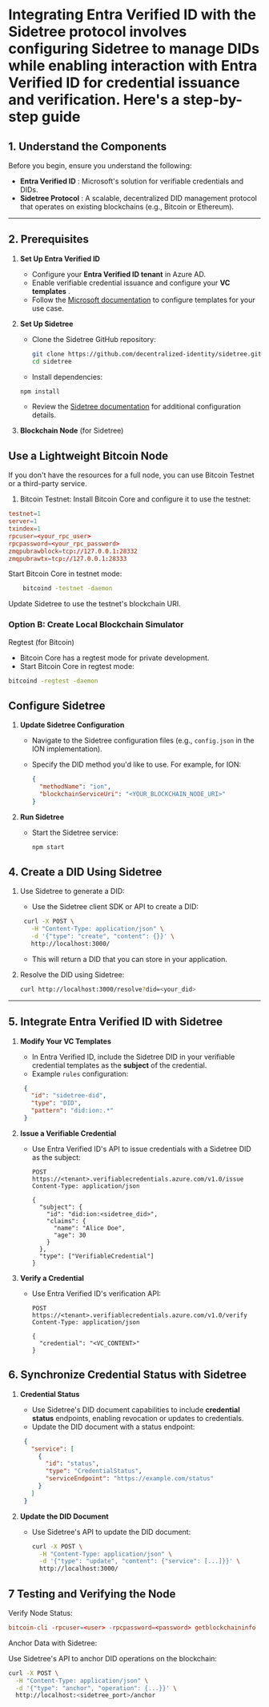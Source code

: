 # Integrating Entra Verified ID with the Sidetree protocol involves configuring Sidetree to manage DIDs while enabling interaction with Entra Verified ID for credential issuance and verification. Here's a step-by-step guide

## **1. Understand the Components**

Before you begin, ensure you understand the following:

* **Entra Verified ID** : Microsoft's solution for verifiable credentials and DIDs.
* **Sidetree Protocol** : A scalable, decentralized DID management protocol that operates on existing blockchains (e.g., Bitcoin or Ethereum).

---

## **2. Prerequisites**

1. **Set Up Entra Verified ID**

   * Configure your **Entra Verified ID tenant** in Azure AD.
   * Enable verifiable credential issuance and configure your  **VC templates** .
   * Follow the [Microsoft documentation](https://learn.microsoft.com/en-us/azure/active-directory/verifiable-credentials/) to configure templates for your use case.
2. **Set Up Sidetree**

   * Clone the Sidetree GitHub repository:

     ```bash
     git clone https://github.com/decentralized-identity/sidetree.git
     cd sidetree
     ```

   * Install dependencies:

   ```bash
   npm install
   ```

   * Review the [Sidetree documentation](https://github.com/decentralized-identity/sidetree/blob/main/docs/README.md) for additional configuration details.
  
3. **Blockchain Node** (for Sidetree)

## **Use a Lightweight Bitcoin Node**

If you don't have the resources for a full node, you can use Bitcoin Testnet or a third-party service.

1. Bitcoin Testnet:
   Install Bitcoin Core and configure it to use the testnet:

```conf
testnet=1
server=1
txindex=1
rpcuser=<your_rpc_user>
rpcpassword=<your_rpc_password>
zmqpubrawblock=tcp://127.0.0.1:28332
zmqpubrawtx=tcp://127.0.0.1:28333
```

Start Bitcoin Core in testnet mode:

```bash
    bitcoind -testnet -daemon
```

Update Sidetree to use the testnet's blockchain URI.

### Option B: Create Local Blockchain Simulator

Regtest (for Bitcoin)

* Bitcoin Core has a regtest mode for private development.
* Start Bitcoin Core in regtest mode:

```bash
bitcoind -regtest -daemon
```

## **Configure Sidetree**

1. **Update Sidetree Configuration**

   * Navigate to the Sidetree configuration files (e.g., `config.json` in the ION implementation).
   * Specify the DID method you'd like to use. For example, for ION:

     ```json
     {
       "methodName": "ion",
       "blockchainServiceUri": "<YOUR_BLOCKCHAIN_NODE_URI>"
     }
     ```

2. **Run Sidetree**

   * Start the Sidetree service:

     ```bash
     npm start
     ```

## **4. Create a DID Using Sidetree**

1. Use Sidetree to generate a DID:

   * Use the Sidetree client SDK or API to create a DID:

   ```bash
    curl -X POST \
      -H "Content-Type: application/json" \
      -d '{"type": "create", "content": {}}' \
      http://localhost:3000/
   ```

   * This will return a DID that you can store in your application.
2. Resolve the DID using Sidetree:

   ```bash
   curl http://localhost:3000/resolve?did=<your_did>
   ```

---

## **5. Integrate Entra Verified ID with Sidetree**

1. **Modify Your VC Templates**

   * In Entra Verified ID, include the Sidetree DID in your verifiable credential templates as the **subject** of the credential.
   * Example `rules` configuration:

   ```json
    {
      "id": "sidetree-did",
      "type": "DID",
      "pattern": "did:ion:.*"
    }
   ```

2. **Issue a Verifiable Credential**

   * Use Entra Verified ID's API to issue credentials with a Sidetree DID as the subject:

     ```http
     POST https://<tenant>.verifiablecredentials.azure.com/v1.0/issue
     Content-Type: application/json

     {
       "subject": {
         "id": "did:ion:<sidetree_did>",
         "claims": {
           "name": "Alice Doe",
           "age": 30
         }
       },
       "type": ["VerifiableCredential"]
     }
     ```

3. **Verify a Credential**

   * Use Entra Verified ID's verification API:

     ```http
     POST https://<tenant>.verifiablecredentials.azure.com/v1.0/verify
     Content-Type: application/json

     {
       "credential": "<VC_CONTENT>"
     }
     ```

## **6. Synchronize Credential Status with Sidetree**

1. **Credential Status**

   * Use Sidetree's DID document capabilities to include **credential status** endpoints, enabling revocation or updates to credentials.
   * Update the DID document with a status endpoint:

   ```json
    {
      "service": [
        {
          "id": "status",
          "type": "CredentialStatus",
          "serviceEndpoint": "https://example.com/status"
        }
      ]
    }
   ```

2. **Update the DID Document**

   * Use Sidetree's API to update the DID document:

     ```bash
     curl -X POST \
       -H "Content-Type: application/json" \
       -d '{"type": "update", "content": {"service": [...]}}' \
       http://localhost:3000/
     ```

## **7 Testing and Verifying the Node**

Verify Node Status:

```conf
bitcoin-cli -rpcuser=<user> -rpcpassword=<password> getblockchaininfo
```

Anchor Data with Sidetree:

Use Sidetree's API to anchor DID operations on the blockchain:

```bash
curl -X POST \
  -H "Content-Type: application/json" \
  -d '{"type": "anchor", "operation": {...}}' \
  http://localhost:<sidetree_port>/anchor
```
